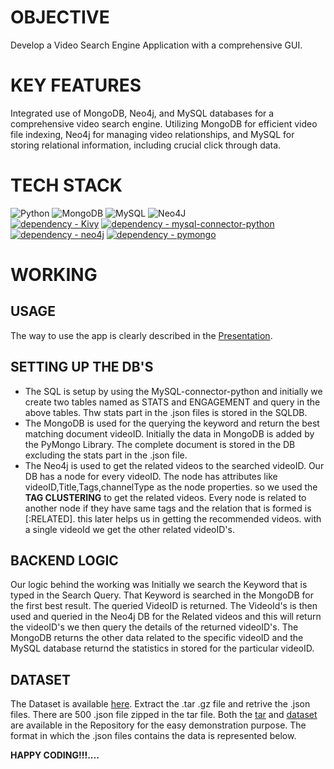# **OBJECTIVE**
Develop a Video Search Engine Application with a comprehensive GUI.

# **KEY FEATURES**
Integrated use of MongoDB, Neo4j, and MySQL databases for a comprehensive video 
search engine. Utilizing MongoDB for efficient video file indexing, Neo4j for managing 
video relationships, and MySQL for storing relational information, including crucial click through data. 

# **TECH STACK**
![Python](https://img.shields.io/badge/python-3670A0?style=for-the-badge&logo=python&logoColor=ffdd54)
![MongoDB](https://img.shields.io/badge/MongoDB-%234ea94b.svg?style=for-the-badge&logo=mongodb&logoColor=white)
![MySQL](https://img.shields.io/badge/mysql-%2300f.svg?style=for-the-badge&logo=mysql&logoColor=white)
![Neo4J](https://img.shields.io/badge/Neo4j-008CC1?style=for-the-badge&logo=neo4j&logoColor=white)</br>
[![dependency - Kivy](https://img.shields.io/badge/dependency-Kivy-green)](https://pypi.org/project/Kivy)
[![dependency - mysql-connector-python](https://img.shields.io/badge/dependency-mysql--connector--python-green)](https://pypi.org/project/mysql-connector-python)
[![dependency - neo4j](https://img.shields.io/badge/dependency-neo4j-green)](https://pypi.org/project/neo4j)
[![dependency - pymongo](https://img.shields.io/badge/dependency-pymongo-green)](https://pypi.org/project/pymongo)

# **WORKING**</br>
## **USAGE**
The way to use the app is clearly described in the [Presentation](Presentation.pdf).</br>

## **SETTING UP THE DB'S**
* The SQL is setup by using the MySQL-connector-python and initially we create two tables named as STATS and ENGAGEMENT and query in the above tables. Thw stats part in the .json files is stored in the SQLDB.</br>
* The MongoDB is used for the querying the keyword and return the best matching document videoID. Initially the data in MongoDB is added by the PyMongo Library. The complete document is stored in the DB excluding the stats part in the .json file.</br>
* The Neo4j is used to get the related videos to the searched videoID. Our DB has a node for every videoID. The node has attributes like videoID,Title,Tags,channelType as the node properties. so we used the **TAG CLUSTERING** to get the related videos. Every node is related to another node if they have same tags and the relation that is formed is [:RELATED]. this later helps us in getting the recommended videos. with a single videoId we get the other related videoID's.

## **BACKEND LOGIC**
Our logic behind the working was Initially we search the Keyword that is typed in the Search Query. That Keyword is searched in the MongoDB for the first best result. The queried VideoID is returned. The VideoId's is then used and queried in the Neo4j DB for the Related videos and this will return the videoID's we then query the details of the returned videoID's. The MongoDB returns the other data related to the specific videoID and the MySQL database returnd the statistics in stored for the particular videoID.

## **DATASET**
The Dataset is available [here](dataset.tar.gz). Extract the .tar .gz file and retrive the .json files. There are 500 .json file zipped in the tar file. Both the [tar](datset.tar.gz) and [dataset](test) are available in the Repository for the easy demonstration purpose. The format in which the .json files contains the data is represented below.



**HAPPY CODING!!!....**
